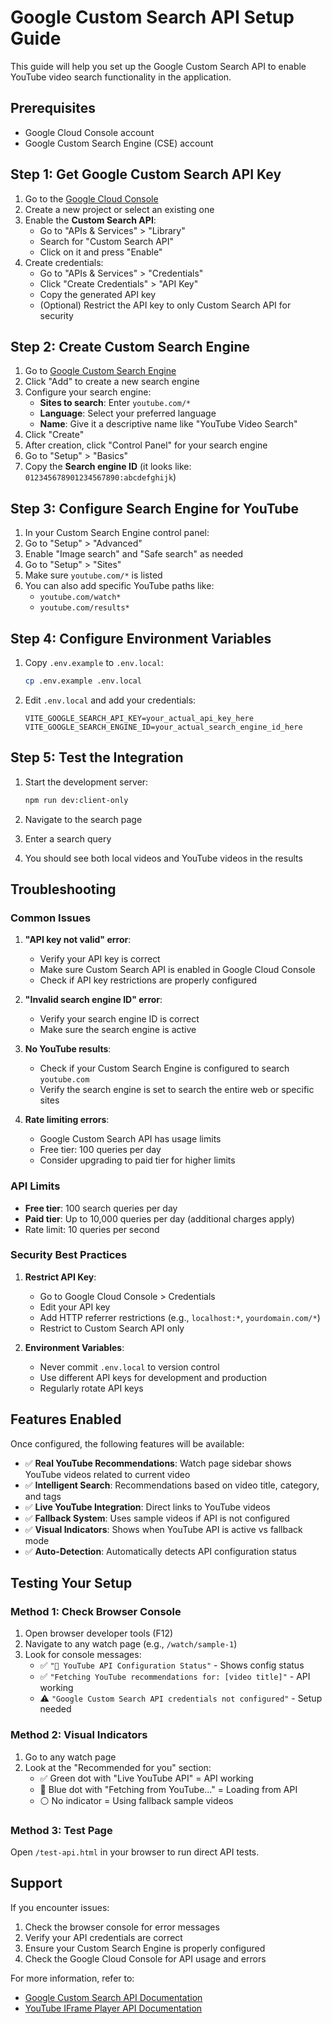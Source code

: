 # Google Custom Search API Setup Guide

This guide will help you set up the Google Custom Search API to enable YouTube video search functionality in the application.

## Prerequisites

- Google Cloud Console account
- Google Custom Search Engine (CSE) account

## Step 1: Get Google Custom Search API Key

1. Go to the [Google Cloud Console](https://console.developers.google.com/)
2. Create a new project or select an existing one
3. Enable the **Custom Search API**:
   - Go to "APIs & Services" > "Library"
   - Search for "Custom Search API"
   - Click on it and press "Enable"
4. Create credentials:
   - Go to "APIs & Services" > "Credentials"
   - Click "Create Credentials" > "API Key"
   - Copy the generated API key
   - (Optional) Restrict the API key to only Custom Search API for security

## Step 2: Create Custom Search Engine

1. Go to [Google Custom Search Engine](https://cse.google.com/)
2. Click "Add" to create a new search engine
3. Configure your search engine:
   - **Sites to search**: Enter `youtube.com/*`
   - **Language**: Select your preferred language
   - **Name**: Give it a descriptive name like "YouTube Video Search"
4. Click "Create"
5. After creation, click "Control Panel" for your search engine
6. Go to "Setup" > "Basics"
7. Copy the **Search engine ID** (it looks like: `012345678901234567890:abcdefghijk`)

## Step 3: Configure Search Engine for YouTube

1. In your Custom Search Engine control panel:
2. Go to "Setup" > "Advanced"
3. Enable "Image search" and "Safe search" as needed
4. Go to "Setup" > "Sites"
5. Make sure `youtube.com/*` is listed
6. You can also add specific YouTube paths like:
   - `youtube.com/watch*`
   - `youtube.com/results*`

## Step 4: Configure Environment Variables

1. Copy `.env.example` to `.env.local`:
   ```bash
   cp .env.example .env.local
   ```

2. Edit `.env.local` and add your credentials:
   ```env
   VITE_GOOGLE_SEARCH_API_KEY=your_actual_api_key_here
   VITE_GOOGLE_SEARCH_ENGINE_ID=your_actual_search_engine_id_here
   ```

## Step 5: Test the Integration

1. Start the development server:
   ```bash
   npm run dev:client-only
   ```

2. Navigate to the search page
3. Enter a search query
4. You should see both local videos and YouTube videos in the results

## Troubleshooting

### Common Issues

1. **"API key not valid" error**:
   - Verify your API key is correct
   - Make sure Custom Search API is enabled in Google Cloud Console
   - Check if API key restrictions are properly configured

2. **"Invalid search engine ID" error**:
   - Verify your search engine ID is correct
   - Make sure the search engine is active

3. **No YouTube results**:
   - Check if your Custom Search Engine is configured to search `youtube.com`
   - Verify the search engine is set to search the entire web or specific sites

4. **Rate limiting errors**:
   - Google Custom Search API has usage limits
   - Free tier: 100 queries per day
   - Consider upgrading to paid tier for higher limits

### API Limits

- **Free tier**: 100 search queries per day
- **Paid tier**: Up to 10,000 queries per day (additional charges apply)
- Rate limit: 10 queries per second

### Security Best Practices

1. **Restrict API Key**:
   - Go to Google Cloud Console > Credentials
   - Edit your API key
   - Add HTTP referrer restrictions (e.g., `localhost:*`, `yourdomain.com/*`)
   - Restrict to Custom Search API only

2. **Environment Variables**:
   - Never commit `.env.local` to version control
   - Use different API keys for development and production
   - Regularly rotate API keys

## Features Enabled

Once configured, the following features will be available:

- ✅ **Real YouTube Recommendations**: Watch page sidebar shows YouTube videos related to current video
- ✅ **Intelligent Search**: Recommendations based on video title, category, and tags
- ✅ **Live YouTube Integration**: Direct links to YouTube videos
- ✅ **Fallback System**: Uses sample videos if API is not configured
- ✅ **Visual Indicators**: Shows when YouTube API is active vs fallback mode
- ✅ **Auto-Detection**: Automatically detects API configuration status

## Testing Your Setup

### Method 1: Check Browser Console
1. Open browser developer tools (F12)
2. Navigate to any watch page (e.g., `/watch/sample-1`)
3. Look for console messages:
   - ✅ `"🎯 YouTube API Configuration Status"` - Shows config status
   - ✅ `"Fetching YouTube recommendations for: [video title]"` - API working
   - ⚠️ `"Google Custom Search API credentials not configured"` - Setup needed

### Method 2: Visual Indicators
1. Go to any watch page
2. Look at the "Recommended for you" section:
   - ✅ Green dot with "Live YouTube API" = API working
   - 🔵 Blue dot with "Fetching from YouTube..." = Loading from API
   - ⚪ No indicator = Using fallback sample videos

### Method 3: Test Page
Open `/test-api.html` in your browser to run direct API tests.

## Support

If you encounter issues:

1. Check the browser console for error messages
2. Verify your API credentials are correct
3. Ensure your Custom Search Engine is properly configured
4. Check the Google Cloud Console for API usage and errors

For more information, refer to:
- [Google Custom Search API Documentation](https://developers.google.com/custom-search/v1/overview)
- [YouTube IFrame Player API Documentation](https://developers.google.com/youtube/iframe_api_reference)